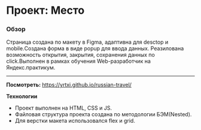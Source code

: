 # Проект: Место

### Обзор

Страница создана по макету в Figma, адаптивна для desctop и mobile.Создана форма в виде popup для ввода данных. Реазилована возможность открытия, закрытия, сохранения данных по click.Выполнен в рамках обучения Web-разработчик на Яндекс.практикум.

------
**Посмотреть:**
https://yrtxi.github.io/russian-travel/

**Технологии**
* Проект выполнен на HTML, CSS и JS. 
* Файловая структура проекта создана по методологии БЭМ(Nested). 
* Для верстки макета использовался flex и grid.


